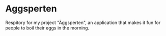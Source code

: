 # Aggsperten
Respitory for my project "Äggsperten", an application that makes it fun for people to boil their eggs in the morning.
